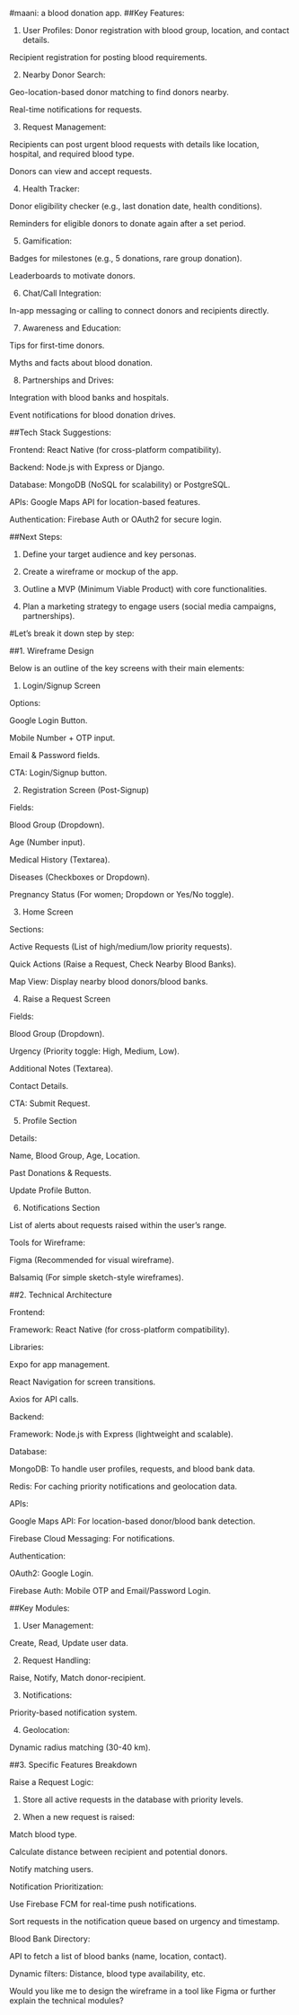 #maani: a blood donation app.
##Key Features:

1. User Profiles:
Donor registration with blood group, location, and contact details.

Recipient registration for posting blood requirements.


2. Nearby Donor Search:

Geo-location-based donor matching to find donors nearby.

Real-time notifications for requests.


3. Request Management:

Recipients can post urgent blood requests with details like location, hospital, and required blood type.

Donors can view and accept requests.


4. Health Tracker:

Donor eligibility checker (e.g., last donation date, health conditions).

Reminders for eligible donors to donate again after a set period.


5. Gamification:

Badges for milestones (e.g., 5 donations, rare group donation).

Leaderboards to motivate donors.


6. Chat/Call Integration:

In-app messaging or calling to connect donors and recipients directly.


7. Awareness and Education:

Tips for first-time donors.

Myths and facts about blood donation.


8. Partnerships and Drives:

Integration with blood banks and hospitals.

Event notifications for blood donation drives.


##Tech Stack Suggestions:

Frontend: React Native (for cross-platform compatibility).

Backend: Node.js with Express or Django.

Database: MongoDB (NoSQL for scalability) or PostgreSQL.

APIs: Google Maps API for location-based features.

Authentication: Firebase Auth or OAuth2 for secure login.


##Next Steps:

1. Define your target audience and key personas.


2. Create a wireframe or mockup of the app.


3. Outline a MVP (Minimum Viable Product) with core functionalities.


4. Plan a marketing strategy to engage users (social media campaigns, partnerships).

#Let’s break it down step by step:

##1. Wireframe Design

Below is an outline of the key screens with their main elements:

1. Login/Signup Screen

Options:

Google Login Button.

Mobile Number + OTP input.

Email & Password fields.


CTA: Login/Signup button.


2. Registration Screen (Post-Signup)

Fields:

Blood Group (Dropdown).

Age (Number input).

Medical History (Textarea).

Diseases (Checkboxes or Dropdown).

Pregnancy Status (For women; Dropdown or Yes/No toggle).



3. Home Screen

Sections:

Active Requests (List of high/medium/low priority requests).

Quick Actions (Raise a Request, Check Nearby Blood Banks).


Map View: Display nearby blood donors/blood banks.


4. Raise a Request Screen

Fields:

Blood Group (Dropdown).

Urgency (Priority toggle: High, Medium, Low).

Additional Notes (Textarea).

Contact Details.


CTA: Submit Request.


5. Profile Section

Details:

Name, Blood Group, Age, Location.

Past Donations & Requests.

Update Profile Button.



6. Notifications Section

List of alerts about requests raised within the user’s range.


Tools for Wireframe:

Figma (Recommended for visual wireframe).

Balsamiq (For simple sketch-style wireframes).


##2. Technical Architecture

Frontend:

Framework: React Native (for cross-platform compatibility).

Libraries:

Expo for app management.

React Navigation for screen transitions.

Axios for API calls.



Backend:

Framework: Node.js with Express (lightweight and scalable).

Database:

MongoDB: To handle user profiles, requests, and blood bank data.

Redis: For caching priority notifications and geolocation data.



APIs:

Google Maps API: For location-based donor/blood bank detection.

Firebase Cloud Messaging: For notifications.


Authentication:

OAuth2: Google Login.

Firebase Auth: Mobile OTP and Email/Password Login.


##Key Modules:

1. User Management:

Create, Read, Update user data.



2. Request Handling:

Raise, Notify, Match donor-recipient.



3. Notifications:

Priority-based notification system.



4. Geolocation:

Dynamic radius matching (30-40 km).


##3. Specific Features Breakdown

Raise a Request Logic:

1. Store all active requests in the database with priority levels.


2. When a new request is raised:

Match blood type.

Calculate distance between recipient and potential donors.

Notify matching users.




Notification Prioritization:

Use Firebase FCM for real-time push notifications.

Sort requests in the notification queue based on urgency and timestamp.


Blood Bank Directory:

API to fetch a list of blood banks (name, location, contact).

Dynamic filters: Distance, blood type availability, etc.


Would you like me to design the wireframe in a tool like Figma or further explain the technical modules?
